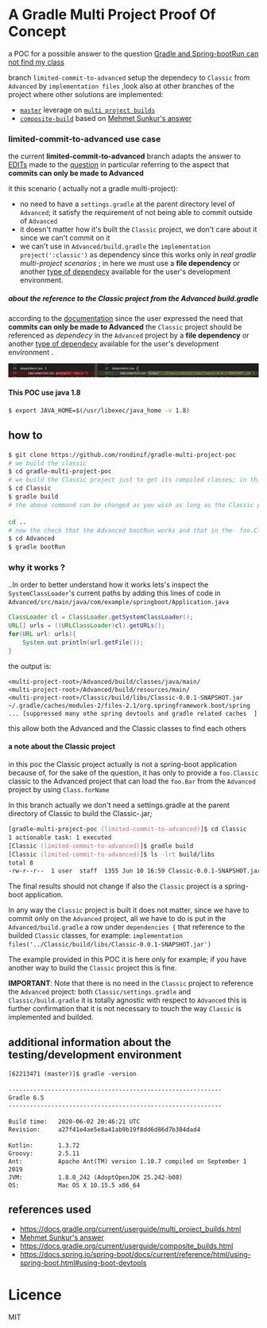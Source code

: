 # A Gradle Multi Project Proof Of Concept
a POC for a possible answer to the question [Gradle and Spring-bootRun can not find my class](https://stackoverflow.com/questions/62213471/gradle-and-spring-bootrun-can-not-find-my-class)

branch `limited-commit-to-advanced` setup the dependecy to `Classic` from `Advanced` by `implementation files` 
,look also at other branches of the project where other solutions are implemented:

- [`master`](https://github.com/rondinif/gradle-multi-project-poc/tree/master) leverage on [`multi project builds`](https://docs.gradle.org/current/userguide/multi_project_builds.html)
- [`composite-build`](https://github.com/rondinif/gradle-multi-project-poc/tree/composite-build) based on [Mehmet Sunkur's answer](https://stackoverflow.com/a/62333926/1657028)

### **limited-commit-to-advanced** use case

the current **limited-commit-to-advanced** branch 
adapts the answer to [EDITs](https://stackoverflow.com/posts/62213471/revisions) 
made to the [question](https://stackoverflow.com/questions/62213471/gradle-and-spring-bootrun-can-not-find-my-class/62293125#62293125)
in particular referring to the aspect that **commits can only be made to Advanced**

it this scenario ( actually not a gradle multi-project): 
- no need to have a `settings.gradle` at the parent directory level of `Advanced`; it satisfy the requirement of not being able to commit outside of `Advanced`
- it doesn't matter how it's built the `Classic` project, we don't care about it since we can't commit on it
- we can't use in `Advanced/build.gradle` the `implementation project(':classic')` as dependency since this works only in  *real gradle multi-project scenarios* ; in here we must use a  **file dependency** or another [type of dependecy](https://docs.gradle.org/5.2.1/userguide/dependency_types.html) available for the user's development environment.

##### about the reference to the Classic project from the Advanced build.gradle
according to the [documentation](https://docs.gradle.org/5.2.1/userguide/dependency_types.html#sub:file_dependencies) 
since the user expressed the need that **commits can only be made to Advanced** the `Classic` project should be referenced as *dependecy* in the `Advanced` project by a **file dependency** or another [type of dependecy](https://docs.gradle.org/5.2.1/userguide/dependency_types.html) available for the user's development environment .

![example of change to the the Advanced/build.gradle to support the new requirement](advanced-deps-change.png)
<!-- on branch master ther Classic project was named Basic -->


#### This POC use java 1.8 
``` zsh 
$ export JAVA_HOME=$(/usr/libexec/java_home -v 1.8)
```
## how to
``` zsh
$ git clone https://github.com/rondinif/gradle-multi-project-poc
# we build the classic 
$ cd gradle-multi-project-poc
# we build the Classic project just to get its compiled classes; in this scenario we can't commit the Classic project therefore we don't care of how it is built; the Classic project in this project it's a sample ; whatever your project is, simply compile it as it is or simply take note of where its jar is  
$ cd Classic
$ gradle build
# the above command can be changed as you wish as long as the Classic project is built

cd ..
# now the check that the Advanced bootRun works and that in the  foo.Classic class (from Classic project )  the Class.forName(foo.Bar) find the class foo.Bar (from the Advandec project )
$ cd Advanced
$ gradle bootRun
```

### why it works ?
..In order to better understand how it works lets's inspect the
`SystemClassLoader`'s current paths by adding this lines of code in `Advanced/src/main/java/com/example/springboot/Application.java`
``` java 
ClassLoader cl = ClassLoader.getSystemClassLoader();
URL[] urls = ((URLClassLoader)cl).getURLs();
for(URL url: urls){
    System.out.println(url.getFile());
}
```
the output is:
```
<multi-project-root>/Advanced/build/classes/java/main/
<multi-project-root>/Advanced/build/resources/main/
<multi-project-root>/Classic/build/libs/Classic-0.0.1-SNAPSHOT.jar
~/.gradle/caches/modules-2/files-2.1/org.springframework.boot/spring
... [suppressed many othe spring devtools and gradle related caches  ]
```
this allow both the Advanced and the Classic classes to find each others


#### a note about the Classic project
in this poc the Classic project actually is not a spring-boot application because of, 
for the sake of the question, it has only to provide a `foo.Classic` classic to the Advanced project that can load the `foo.Bar` from the `Advanced` project by using `Class.forName` 

In this branch actually we don't need a settings.gradle at the parent directory of Classic to build the Classic-<version>.jar; 

``` zsh
[gradle-multi-project-poc (limited-commit-to-advanced)]$ cd Classic 
1 actionable task: 1 executed
[Classic (limited-commit-to-advanced)]$ gradle build 
[Classic (limited-commit-to-advanced)]$ ls -lrt build/libs 
total 8
-rw-r--r--  1 user  staff  1355 Jun 10 16:59 Classic-0.0.1-SNAPSHOT.jar```
```

The final results should not change if also the `Classic` project is a spring-boot application.

In any way the `Classic` project is built 
it does not matter, since we have to commit only on the `Advanced` project, 
all we have to do is put in the `Advanced/build.gradle` a row under `dependencies {` 
that reference to the builded `Classic` classes, for example:
`implementation files('../Classic/build/libs/Classic-0.0.1-SNAPSHOT.jar')`

The example provided in this POC it is here only for example; if you have another way to build the `Classic` project this is fine.

**IMPORTANT**: Note that there is no need in the `Classic` project to reference the `Advanced` project: 
both `Classic/settings.gradle` and `Classic/build.gradle` it is totally agnostic with respect to `Advanced`
this is further confirmation that it is not necessary to touch the way `Classic` is implemented and builded. 


## additional information about the testing/development environment
```
[62213471 (master)]$ gradle -version

------------------------------------------------------------
Gradle 6.5
------------------------------------------------------------

Build time:   2020-06-02 20:46:21 UTC
Revision:     a27f41e4ae5e8a41ab9b19f8dd6d86d7b384dad4

Kotlin:       1.3.72
Groovy:       2.5.11
Ant:          Apache Ant(TM) version 1.10.7 compiled on September 1 2019
JVM:          1.8.0_242 (AdoptOpenJDK 25.242-b08)
OS:           Mac OS X 10.15.5 x86_64
```

## references used
- https://docs.gradle.org/current/userguide/multi_project_builds.html
- [Mehmet Sunkur's answer](https://stackoverflow.com/a/62333926/1657028)
- https://docs.gradle.org/current/userguide/composite_builds.html
- https://docs.spring.io/spring-boot/docs/current/reference/html/using-spring-boot.html#using-boot-devtools

# Licence
MIT